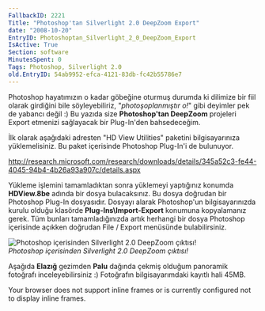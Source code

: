 ```yaml
---
FallbackID: 2221
Title: "Photoshop'tan Silverlight 2.0 DeepZoom Export"
date: "2008-10-20"
EntryID: Photoshoptan_Silverlight_2_0_DeepZoom_Export
IsActive: True
Section: software
MinutesSpent: 0
Tags: Photoshop, Silverlight 2.0
old.EntryID: 54ab9952-efca-4121-83db-fc42b55786e7
---
```

Photoshop hayatımızın o kadar göbeğine oturmuş durumda ki dilimize bir
fiil olarak girdiğini bile söyleyebiliriz, "*photoşoplanmıştır o!*" gibi
deyimler pek de yabancı değil :) Bu yazıda size **Photoshop'tan
DeepZoom** projeleri Export etmenizi sağlayacak bir Plug-In'den
bahsedeceğim.

İlk olarak aşağıdaki adresten "HD View Utilities" paketini
bilgisayarınıza yüklemelisiniz. Bu paket içerisinde Photoshop Plug-In'i
de bulunuyor.

<http://research.microsoft.com/research/downloads/details/345a52c3-fe44-4045-94b4-4b26a93a907c/details.aspx>

Yükleme işlemini tamamladıktan sonra yüklemeyi yaptığınız konumda
**HDView.8be** adında bir dosya bulacaksınız. Bu dosya doğrudan bir
Photoshop Plug-In dosyasıdır. Dosyayı alarak Photoshop'un
bilgisayarınızda kurulu olduğu klasörde **Plug-Ins\\Import-Export**
konumuna kopyalamanız gerek. Tüm bunları tamamladığınızda artık herhangi
bir dosya Photoshop içerisinde açıkken doğrudan File / Export menüsünde
bulabilirsiniz.

![Photoshop içerisinden Silverlight 2.0 DeepZoom
çıktısı!](media/Photoshoptan_Silverlight_2_0_DeepZoom_Export/19102008_1.png)\
*Photoshop içerisinden Silverlight 2.0 DeepZoom çıktısı!*

Aşağıda **Elazığ** gezimden **Palu** dağında çekmiş olduğum panoramik
fotoğrafı inceleyebilirsiniz :) Fotoğrafın bilgisayarımdaki kayıtlı hali
45MB.

Your browser does not support inline frames or is currently configured
not to display inline frames.


